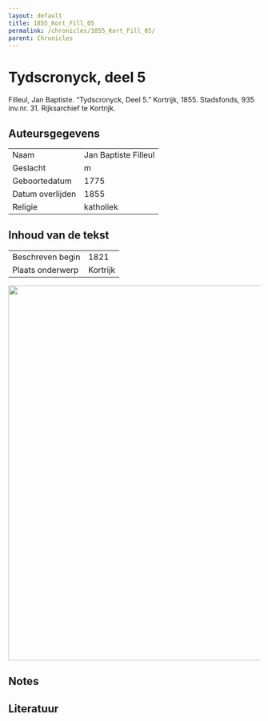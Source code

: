 ```yaml
---
layout: default
title: 1855_Kort_Fill_05
permalink: /chronicles/1855_Kort_Fill_05/
parent: Chronicles
--- 
```



# Tydscronyck, deel 5 

Filleul, Jan Baptiste. “Tydscronyck, Deel 5.” Kortrijk, 1855. Stadsfonds, 935 inv.nr. 31. Rijksarchief te Kortrijk. 

## Auteursgegevens 

| | | 
| --------------- | --------------- | 
| Naam | Jan Baptiste Filleul | 
| Geslacht | m | 
 | Geboortedatum | 1775 | 
| Datum overlijden | 1855 | 
| Religie | katholiek | 

## Inhoud van de tekst 

| | | 
| --------------- | --------------- | 
| Beschreven begin | 1821 | 
| Plaats onderwerp | Kortrijk | 

[<img src="..\..\barplots_chronicles\1855_Kort_Fill_05.jpg" width="750"/>](..\..\barplots_chronicles\1855_Kort_Fill_05.jpg) 

## Notes 

## Literatuur 

